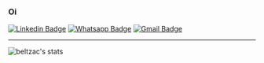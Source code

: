### Oi

<!--

Colocar CV no site

My name is Alyssa Columbus, and I'm a member of the Spring 2018 Class of **NASA Datanauts**. Previously, I have worked as an **information security analyst**, **data scientist**, and **machine learning researcher**. My award-winning work has been featured by many organizations including **Forbes**, **O’Reilly Media**, **Kaggle**, and **Microsoft’s Revolution Analytics blog**. I hold a degree in Mathematics from the **University of California, Irvine**, and I am currently pursuing a graduate degree in Applied and Computational Mathematics from **Johns Hopkins University**.

I am a strong proponent of reproducible methods, open source technologies, and diversity in tech. I am the founder of **[R-Ladies Irvine](https://www.rladiesirvine.org)**, and I'm a member of the **MIT Technology Review** Global Panel.

I love my work and enjoy each new challenge as it arises. Have a look at my **[portfolio and experience](https://alyssacolumbus.com)**, and don’t hesitate to **[contact me](mailto:hello@alyssacolumbus.com)** if you think I can be of service to you.

---------------------------------------------------------------------------------------------------------------------------------------------------------------------------------

-->

[![Linkedin Badge](https://img.shields.io/badge/-LinkedIn-blue?style=flat-square&logo=Linkedin&logoColor=white&link=https://www.linkedin.com/in/alexandre-beltzac-0ba75292/)](https://www.linkedin.com/in/alexandre-beltzac-0ba75292/)
[![Whatsapp Badge](https://img.shields.io/badge/-Whatsapp-4CA143?style=flat-square&labelColor=4CA143&logo=whatsapp&logoColor=white&link=https://api.whatsapp.com/send?phone=5541999925201)](https://api.whatsapp.com/send?phone=5541999925201)
[![Gmail Badge](https://img.shields.io/badge/-Gmail-c14438?style=flat-square&logo=Gmail&logoColor=white&link=mailto:beltzac@gmail.com)](mailto:beltzac@gmail.com)

---------------------------------------------------------------------------------------------------------------------------------------------------------------------------------

![beltzac's stats](https://github-readme-stats.vercel.app/api?username=beltzac&show_icons=true)
